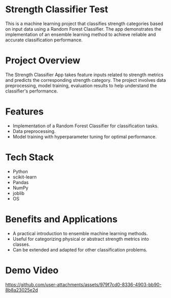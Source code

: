 # Strength Classifier Test
This is a machine learning project that classifies strength categories based on input data using a Random Forest Classifier. The app demonstrates the implementation of an ensemble learning method to achieve reliable and accurate classification performance.

# Project Overview
The Strength Classifier App takes feature inputs related to strength metrics and predicts the corresponding strength category. The project involves data preprocessing, model training, evaluation results to help understand the classifier's performance.

# Features
- Implementation of a Random Forest Classifier for classification tasks.
- Data preprocessing. 
- Model training with hyperparameter tuning for optimal performance.

# Tech Stack
- Python
- scikit-learn
- Pandas
- NumPy
- joblib
- OS

# Benefits and Applications
- A practical introduction to ensemble machine learning methods.
- Useful for categorizing physical or abstract strength metrics into classes.
- Can be extended and adapted for other classification problems.

# Demo Video
https://github.com/user-attachments/assets/979f7cd0-8336-4903-bb90-8b8a23025e2d


